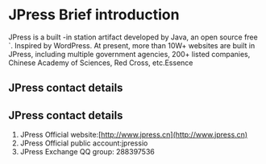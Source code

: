 # JPress Brief introduction


JPress is a built -in station artifact developed by Java, an open source free `. Inspired by WordPress. At present, more than 10W+ websites are built in JPress, including multiple government agencies, 200+ listed companies, Chinese Academy of Sciences, Red Cross, etc.Essence


## JPress contact details
## JPress contact details
1. JPress Official website:[http://www.jpress.cn](http://www.jpress.cn)
2. JPress Official public account:jpressio
3. JPress Exchange QQ group: 288397536